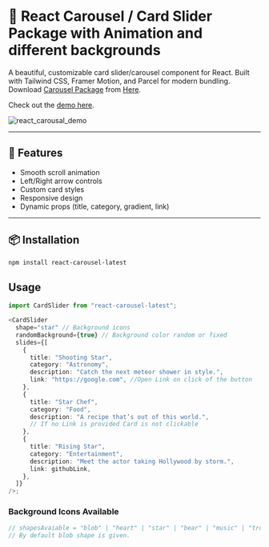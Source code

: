# 🔄 React Carousel / Card Slider Package with Animation and different backgrounds

A beautiful, customizable card slider/carousel component for React. Built with Tailwind CSS, Framer Motion, and Parcel for modern bundling.
Download [Carousel Package](https://www.npmjs.com/package/react-carousel-latest) from [Here](https://www.npmjs.com/package/react-carousel-latest). 

Check out the [demo here](https://react-carousel-latest.vercel.app/). 
 
![react_carousal_demo](https://github.com/user-attachments/assets/ebfc661f-4d01-4721-804f-03806b94737c)



---

## 🚀 Features

- Smooth scroll animation
- Left/Right arrow controls
- Custom card styles
- Responsive design
- Dynamic props (title, category, gradient, link)

---

## 📦 Installation

```bash
npm install react-carousel-latest
```

## Usage

```typescript
import CardSlider from "react-carousel-latest";

<CardSlider
  shape="star" // Background icons
  randomBackground={true} // Background color random or fixed
  slides={[
    {
      title: "Shooting Star",
      category: "Astronomy",
      description: "Catch the next meteor shower in style.",
      link: "https://google.com", //Open Link on click of the button
    },
    {
      title: "Star Chef",
      category: "Food",
      description: "A recipe that’s out of this world.",
      // If no Link is provided Card is not clickable
    },
    {
      title: "Rising Star",
      category: "Entertainment",
      description: "Meet the actor taking Hollywood by storm.",
      link: githubLink,
    },
  ]}
/>;
```

### Background Icons Available

```javascript
// shapesAvaiable = "blob" | "heart" | "star" | "bear" | "music" | "trophy" | "ring";
// By default blob shape is given.
```
